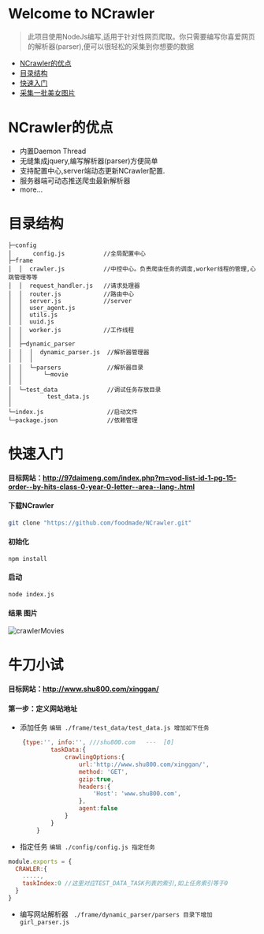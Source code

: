 # Welcome to NCrawler
> 此项目使用NodeJs编写,适用于针对性网页爬取。你只需要编写你喜爱网页的解析器(parser),便可以很轻松的采集到你想要的数据

- [NCrawler的优点](#NCrawler的优点)
- [目录结构](#目录结构)
- [快速入门](#快速入门)
- [采集一批美女图片](#牛刀小试)

# NCrawler的优点
- 内置Daemon Thread
- 无缝集成jquery,编写解析器(parser)方便简单
- 支持配置中心,server端动态更新NCrawler配置.
- 服务器端可动态推送爬虫最新解析器
- more...


# 目录结构
```
├─config
│      config.js           //全局配置中心
├─frame 
│  │  crawler.js           //中控中心。负责爬虫任务的调度,worker线程的管理,心跳管理等等  
│  │  request_handler.js   //请求处理器
│  │  router.js            //路由中心
│  │  server.js            //server
│  │  user_agent.js
│  │  utils.js       
│  │  uuid.js
│  │  worker.js            //工作线程
│  │  
│  ├─dynamic_parser
│  │  │  dynamic_parser.js  //解析器管理器
│  │  │  
│  │  └─parsers             //解析器目录
│  │      └─movie
│  │                  
│  └─test_data              //调试任务存放目录
│          test_data.js
│          
└─index.js                  //启动文件
└─package.json              //依赖管理
```

# 快速入门

#### 目标网站：http://97daimeng.com/index.php?m=vod-list-id-1-pg-15-order--by-hits-class-0-year-0-letter--area--lang-.html 
#### 下载NCrawler
```bash
git clone "https://github.com/foodmade/NCrawler.git"
```
#### 初始化
```
npm install
```
#### 启动 
```
node index.js
```
#### 结果 图片
![crawlerMovies](https://www.xiaomingblog.cn/upload/2019/8/crawlerMovies-9d820bdaf3d242c6a3ec3a932862a922.png)

# 牛刀小试
#### 目标网站：http://www.shu800.com/xinggan/

#### 第一步：定义网站地址
- 添加任务
`编辑 ./frame/test_data/test_data.js 增加如下任务`
```javascript
    {type:'', info:'', ///shu800.com   ---  [0]
            taskData:{
                crawlingOptions:{
                    url:'http://www.shu800.com/xinggan/',
                    method: 'GET',
                    gzip:true,
                    headers:{
                        'Host': 'www.shu800.com',
                    },
                    agent:false
                }
            }
        }
```
- 指定任务
`编辑 ./config/config.js 指定任务`
```javascript
module.exports = {
  CRAWLER:{
    .....,
    taskIndex:0 //这里对应TEST_DATA_TASK列表的索引,如上任务索引等于0
  }
}
```
- 编写网站解析器 
` ./frame/dynamic_parser/parsers 目录下增加girl_parser.js`



